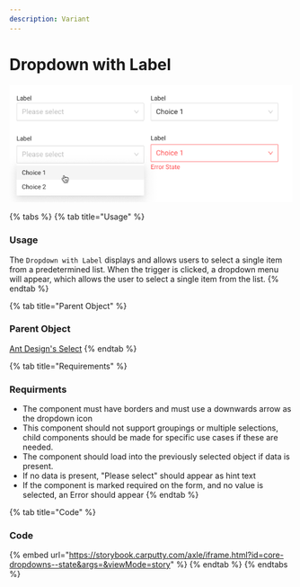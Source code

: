 ```yaml
---
description: Variant
---
```


# Dropdown with Label

![Variant - With Label](../../.gitbook/assets/dropdown-with-label.png)

{% tabs %}
{% tab title="Usage" %}
### Usage

The `Dropdown with Label` displays and allows users to select a single item from a predetermined list. When the trigger is clicked, a dropdown menu will appear, which allows the user to select a single item from the list.
{% endtab %}

{% tab title="Parent Object" %}
### Parent Object

[Ant Design's Select](https://ant.design/components/select/)
{% endtab %}

{% tab title="Requirements" %}
### Requirments

* The component must have borders and must use a downwards arrow as the dropdown icon
* This component should not support groupings or multiple selections, child components should be made for specific use cases if these are needed.
* The component should load into the previously selected object if data is present.
*  If no data is present, "Please select" should appear as hint text
* If the component is marked required on the form, and no value is selected, an Error should appear
{% endtab %}

{% tab title="Code" %}
### Code

{% embed url="https://storybook.carputty.com/axle/iframe.html?id=core-dropdowns--state&args=&viewMode=story" %}
{% endtab %}
{% endtabs %}

